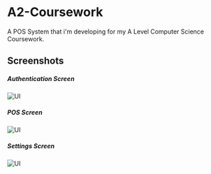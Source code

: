 # A2-Coursework
A POS System that i'm developing for my A Level Computer Science Coursework.

## Screenshots
##### Authentication Screen
![UI](https://cdn.discordapp.com/attachments/1071414750241640558/1080595763668713522/image.png)
##### POS Screen
![UI](https://cdn.discordapp.com/attachments/1071414750241640558/1080595844446818384/image.png)
##### Settings Screen
![UI](https://cdn.discordapp.com/attachments/1071414750241640558/1080595861152739328/image.png)
